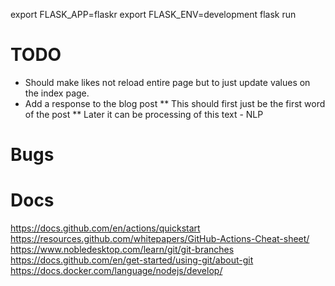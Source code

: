 export FLASK_APP=flaskr
export FLASK_ENV=development
flask run

# TODO
* Should make likes not reload entire page but to just update values on the index page.
* Add a response to the blog post
** This should first just be the first word of the post
** Later it can be processing of this text - NLP

# Bugs

# Docs
https://docs.github.com/en/actions/quickstart
https://resources.github.com/whitepapers/GitHub-Actions-Cheat-sheet/
https://www.nobledesktop.com/learn/git/git-branches
https://docs.github.com/en/get-started/using-git/about-git
https://docs.docker.com/language/nodejs/develop/

